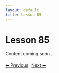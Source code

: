 ```yaml
---
layout: default
title: Lesson 85
---
```


# Lesson 85

Content coming soon...

<div style="margin-top: 20px;">
<a href="/docs/Advanced/Lessons/lesson_84.md" style="margin-right: 10px;">⬅ Previous</a><a href="/docs/Advanced/Lessons/lesson_86.md">Next ➡</a>
</div>
